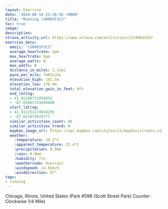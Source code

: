 ```yaml
---
layout: Exercise
date: '2024-08-14 23:26:56 +0000'
title: "Running \U0001F3C3"
toc: true
image:
description:
strava_activity_url: https://www.strava.com/activities/12149643547
exercise_data:
  emoji: "\U0001F3C3"
  average_heartrate: bpm
  max_heartrate: bpm
  average_watts: W
  max_watts: W
  distance_in_miles: 2.11mi
  pace_per_mile: 7m02s/mi
  elevation_high: 181.5m
  elevation_low: 179.9m
  total_elevation_gain_in_feet: 0ft
  end_latlng:
  - 41.91180721856654
  - -87.65061741694808
  start_latlng:
  - 41.912253219634295
  - -87.653075074777
  similar_activities_count: 86
  similar_activities_trend: 0
  mapbox_image_url: https://api.mapbox.com/styles/v1/mapbox/streets-v11/static/path-5+787af2-1.0(c%7Bx~Frl~uOGmBCWKa%40FI%60%40a%40h%40w%40V_%40%60%40w%40LyA%3FeAFe%40%3Fu%40BA%5CAAA%40m%40EyMAy%40Ee%40Bi%40G_CBy%40%3Fe%40Fe%40%3Fi%40HGL%3F%5EFb%40GZBFDBz%40C%60%40%3FdBFfADPNTRLRBfAALCRMNWF_%40%40%5B%3FgBG_AKUSQg%40GgAFYPORGl%40%3FbABd%40AXB%5CHZJJXRJBd%40C%60%40%40NATMLUH%5DDc%40GoCEWMSSO%5BGSA_%40%40a%40DWNKTEn%40Dl%40C~ABZDPHLLJZHtAEPILQJWD%5B%3FeBC%7D%40GWQYQIUCm%40%3FQBW%40E%40UXK%5C%3Fr%40Cx%40DrAHVRRLD%5EDv%40CTI%5CYFMD%5D%3FgBEaACOS%5BWOmAGW%40iAO%7D%40%40i%40Di%40TIHAZFj%40Dx%40%3Fd%40Dt%40%40lBGlAFlAEj%40%3Fn%40Db%40%40r%40Eh%40F%7CD%3FlE),pin-s-s+e5b22e(-87.65146,41.9117),pin-s-f+89ae00(-87.64925000000004,41.91101000000001)/auto/800x800?access_token=pk.eyJ1Ijoiam9zaGJlY2ttYW4iLCJhIjoiY205eWR2aDd1MWZ6djJrbXc4a3M0bWZleiJ9.XiG9OWkNcZk2QzjJbxLB4A
  weather:
    :temperature: 24.2°C
    :apparent_temperature: 25.4°C
    :precipitation: 0.0mm
    :rain: 0.0mm
    :humidity: 71%
    :weathercode: Overcast
    :windspeed: 14.5km/h
    :winddirection: 67°
tags:
- running
---
```

Chicago, Illinois, United States (Park #598 (Scott Street Park) Counter-Clockwise 1/4 Mile)
